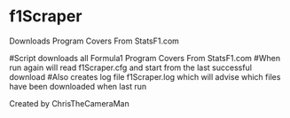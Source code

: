 # f1Scraper
Downloads Program Covers From StatsF1.com

#Script downloads all Formula1 Program Covers From StatsF1.com
#When run again will read f1Scraper.cfg and start from the last successful download
#Also creates log file f1Scraper.log which will advise which files have been downloaded when last run

Created by ChrisTheCameraMan
